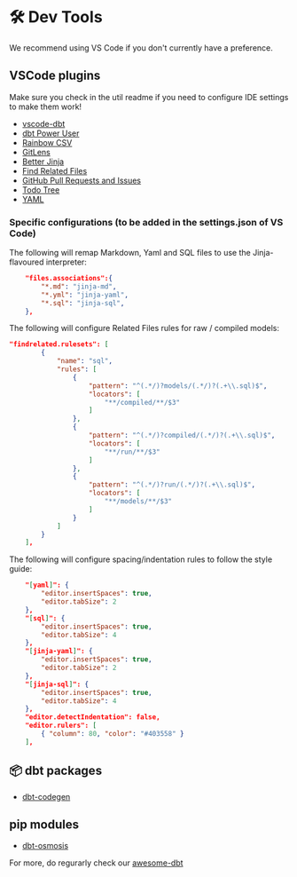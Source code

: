 # 🛠️ Dev Tools

We recommend using VS Code if you don't currently have a preference.
## VSCode plugins

Make sure you check in the util readme if you need to configure IDE settings to make them work!

- [vscode-dbt](https://marketplace.visualstudio.com/items?itemName=analyst-snowflake.vscode-dbt)
- [dbt Power User](https://marketplace.visualstudio.com/items?itemName=analyst-collective.dbt-power-user)
- [Rainbow CSV](https://marketplace.visualstudio.com/items?itemName=mechatroner.rainbow-csv)
- [GitLens](https://marketplace.visualstudio.com/items?itemName=eamodio.gitlens)
- [Better Jinja](https://marketplace.visualstudio.com/items?itemName=samuelcolvin.jinjahtml)
- [Find Related Files](https://marketplace.visualstudio.com/items?itemName=patbenatar.advanced-new-file)
- [GitHub Pull Requests and Issues](https://marketplace.visualstudio.com/items?itemName=GitHub.vscode-pull-request-github)
- [Todo Tree](https://marketplace.visualstudio.com/items?itemName=Gruntfuggly.todo-tree)
- [YAML](https://marketplace.visualstudio.com/items?itemName=redhat.vscode-yaml)

### Specific configurations (to be added in the settings.json of VS Code)

The following will remap Markdown, Yaml and SQL files to use the Jinja-flavoured interpreter:

```json
    "files.associations":{
        "*.md": "jinja-md",
        "*.yml": "jinja-yaml",
        "*.sql": "jinja-sql",
    },
```

The following will configure Related Files rules for raw / compiled models:

```json
"findrelated.rulesets": [
        {
            "name": "sql",
            "rules": [
                {
                    "pattern": "^(.*/)?models/(.*/)?(.+\\.sql)$",
                    "locators": [
                        "**/compiled/**/$3"
                    ]
                },
                {
                    "pattern": "^(.*/)?compiled/(.*/)?(.+\\.sql)$",
                    "locators": [
                        "**/run/**/$3"
                    ]
                },
                {
                    "pattern": "^(.*/)?run/(.*/)?(.+\\.sql)$",
                    "locators": [
                        "**/models/**/$3"
                    ]
                }
            ]
        }
    ],
```

The following will configure spacing/indentation rules to follow the style guide:

```json
    "[yaml]": {
        "editor.insertSpaces": true,
        "editor.tabSize": 2
    },
    "[sql]": {
        "editor.insertSpaces": true,
        "editor.tabSize": 4
    },
    "[jinja-yaml]": {
        "editor.insertSpaces": true,
        "editor.tabSize": 2
    },
    "[jinja-sql]": {
        "editor.insertSpaces": true,
        "editor.tabSize": 4
    },
    "editor.detectIndentation": false,
    "editor.rulers": [
        { "column": 80, "color": "#403558" }
    ],
```

## 📦 dbt packages

- [dbt-codegen](https://github.com/dbt-labs/dbt-codegen)
## pip modules

- [dbt-osmosis](https://github.com/z3z1ma/dbt-osmosis)

For more, do regurarly check our [awesome-dbt](https://github.com/Hiflylabs/awesome-dbt)